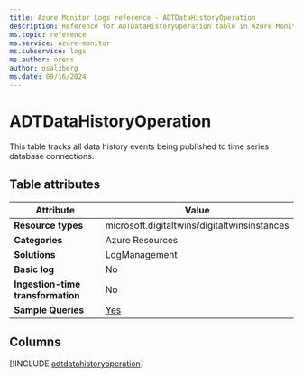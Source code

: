 ```yaml
---
title: Azure Monitor Logs reference - ADTDataHistoryOperation
description: Reference for ADTDataHistoryOperation table in Azure Monitor Logs.
ms.topic: reference
ms.service: azure-monitor
ms.subservice: logs
ms.author: orens
author: osalzberg
ms.date: 09/16/2024
---
```


# ADTDataHistoryOperation

This table tracks all data history events being published to time series database connections.


## Table attributes

|Attribute|Value|
|---|---|
|**Resource types**|microsoft.digitaltwins/digitaltwinsinstances|
|**Categories**|Azure Resources|
|**Solutions**| LogManagement|
|**Basic log**|No|
|**Ingestion-time transformation**|No|
|**Sample Queries**|[Yes](/azure/azure-monitor/reference/queries/adtdatahistoryoperation)|



## Columns
  
[!INCLUDE [adtdatahistoryoperation](~/reusable-content/ce-skilling/azure/includes/azure-monitor/reference/tables/adtdatahistoryoperation-include.md)]
